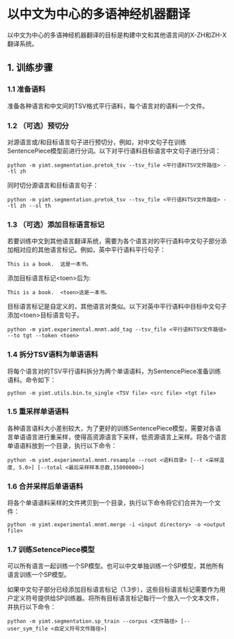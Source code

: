 # 以中文为中心的多语神经机器翻译
以中文为中心的多语神经机器翻译的目标是构建中文和其他语言间的X-ZH和ZH-X翻译系统。
## 1. 训练步骤
### 1.1 准备语料
准备各种语言和中文间的TSV格式平行语料，每个语言对的语料一个文件。

### 1.2 （可选）预切分
对源语言或/和目标语言句子进行预切分，例如，对中文句子在训练SentencePiece模型前进行分词。以下对平行语料目标语言中文句子进行分词：
```shell script
python -m yimt.segmentation.pretok_tsv --tsv_file <平行语料TSV文件路径> --tl zh
```
同时切分源语言和目标语言句子：
```shell script
python -m yimt.segmentation.pretok_tsv --tsv_file <平行语料TSV文件路径> --tl zh --sl th
```

### 1.3 （可选）添加目标语言标记
若要训练中文到其他语言翻译系统，需要为各个语言对的平行语料中文句子部分添加相对应的其他语言标记。例如，英中平行语料平行句子：
```
This is a book.  这是一本书。
```
添加目标语言标记\<toen>后为:
```
This is a book.  <toen>这是一本书。
```
目标语言标记是自定义的，其他语言对类似。以下对英中平行语料中目标中文句子添加\<toen>目标语言句子。
```shell script
python -m yimt.experimental.mnmt.add_tag --tsv_file <平行语料TSV文件路径> --to tgt --token <toen>
```

### 1.4 拆分TSV语料为单语语料
将每个语言对的TSV平行语料拆分为两个单语语料，为SentencePiece准备训练语料。命令如下：
```shell script
python -m yimt.utils.bin.to_single <TSV file> <src file> <tgt file>
```

### 1.5 重采样单语语料
各种语言语料大小差别较大，为了更好的训练SentencePiece模型，需要对各语言单语语言进行重采样，使得高资源语言下采样，低资源语言上采样。将各个语言单语语料放到一个目录，执行以下命令：
```shell script
python -m yimt.experimental.mnmt.resample --root <语料目录> [--t <采样温度, 5.0>] [--total <最后采样样本总数,15000000>]
```

### 1.6 合并采样后单语语料
将各个单语语料采样的文件拷贝到一个目录，执行以下命令将它们合并为一个文件：
```shell script
python -m yimt.experimental.mnmt.merge -i <input directory> -o <output file>
```

### 1.7 训练SetencePiece模型
可以所有语言一起训练一个SP模型。也可以中文单独训练一个SP模型，其他所有语言训练一个SP模型。
<p>如果中文句子部分已经添加目标语言标记（1.3步），这些目标语言标记需要作为用户定义符号提供给SP训练器。将所有目标语言标记每行一个放入一个文本文件，并执行以下命令：</p>

```shell script
python -m yimt.segmentation.sp_train --corpus <文件路径> [--user_sym_file <自定义符号文件路径>]
```